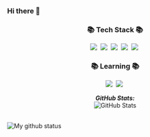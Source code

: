 ### Hi there 👋
<h3 align="center">📚 Tech Stack 📚</h3>
<p align="center">
  <img src="https://img.shields.io/badge/Java-007396?style=flat-square&logo=Java&logoColor=white"/></a>&nbsp
  <img src="https://img.shields.io/badge/Python-3766AB?style=flat-square&logo=Python&logoColor=white"/></a>&nbsp
  <img src="https://img.shields.io/badge/oracle-%23F00000?style=flat-square&logo=oracle&logoColor=white"/></a>&nbsp
  <img src="https://img.shields.io/badge/Android-3DDC84?style=flat-square&logo=Android&logoColor=white"/></a>&nbsp
  <img src="https://img.shields.io/badge/c++-00599C?style=flat-square&logo=c%2B%2B&logoColor=white"/></a>&nbsp
</p>

<h3 align="center">📚 Learning 📚</h3>
<p align="center">
  <img src="https://img.shields.io/badge/R-3766AB?style=flat-square&logo=R&logoColor=white"/></a>&nbsp
  <img src="https://img.shields.io/badge/Kaggle-3766AB?style=flat-square&logo=Kaggle&logoColor=white"/></a>&nbsp
</p>


<!--
**sinheeseung/sinheeseung** is a ✨ _special_ ✨ repository because its `README.md` (this file) appears on your GitHub profile.

<div>
  <!-- <p align="center">
    <b><em>Now listening to:</em></b> <br/>
    <img src="https://spotify-github-profile.vercel.app/api/view?uid=sinheeseung&cover_image=true&theme=novatorem" alt="Now Listenting to" />
  </p> -->
  
  <p align="center">
  <b><em>GitHub Stats:</em></b> <br/>
    <img src="https://github-readme-streak-stats.herokuapp.com/?user=sinheeseung" alt="GitHub Stats" /> <br/> <br/>
  
</div>

![My github status](https://github-readme-stats.vercel.app/api?username=sinheeseung&show_icons=true&include_all_commits=true)

